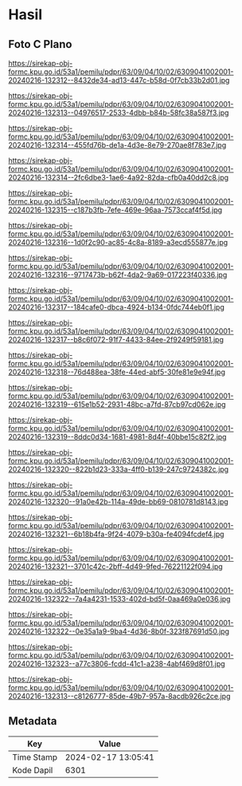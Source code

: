 # Hasil

## Foto C Plano

https://sirekap-obj-formc.kpu.go.id/53a1/pemilu/pdpr/63/09/04/10/02/6309041002001-20240216-132312--8432de34-ad13-447c-b58d-0f7cb33b2d01.jpg

https://sirekap-obj-formc.kpu.go.id/53a1/pemilu/pdpr/63/09/04/10/02/6309041002001-20240216-132313--04976517-2533-4dbb-b84b-58fc38a587f3.jpg

https://sirekap-obj-formc.kpu.go.id/53a1/pemilu/pdpr/63/09/04/10/02/6309041002001-20240216-132314--455fd76b-de1a-4d3e-8e79-270ae8f783e7.jpg

https://sirekap-obj-formc.kpu.go.id/53a1/pemilu/pdpr/63/09/04/10/02/6309041002001-20240216-132314--2fc6dbe3-1ae6-4a92-82da-cfb0a40dd2c8.jpg

https://sirekap-obj-formc.kpu.go.id/53a1/pemilu/pdpr/63/09/04/10/02/6309041002001-20240216-132315--c187b3fb-7efe-469e-96aa-7573ccaf4f5d.jpg

https://sirekap-obj-formc.kpu.go.id/53a1/pemilu/pdpr/63/09/04/10/02/6309041002001-20240216-132316--1d0f2c90-ac85-4c8a-8189-a3ecd555877e.jpg

https://sirekap-obj-formc.kpu.go.id/53a1/pemilu/pdpr/63/09/04/10/02/6309041002001-20240216-132316--9717473b-b62f-4da2-9a69-017223f40336.jpg

https://sirekap-obj-formc.kpu.go.id/53a1/pemilu/pdpr/63/09/04/10/02/6309041002001-20240216-132317--184cafe0-dbca-4924-b134-0fdc744eb0f1.jpg

https://sirekap-obj-formc.kpu.go.id/53a1/pemilu/pdpr/63/09/04/10/02/6309041002001-20240216-132317--b8c6f072-91f7-4433-84ee-2f9249f59181.jpg

https://sirekap-obj-formc.kpu.go.id/53a1/pemilu/pdpr/63/09/04/10/02/6309041002001-20240216-132318--76d488ea-38fe-44ed-abf5-30fe81e9e94f.jpg

https://sirekap-obj-formc.kpu.go.id/53a1/pemilu/pdpr/63/09/04/10/02/6309041002001-20240216-132319--615e1b52-2931-48bc-a7fd-87cb97cd062e.jpg

https://sirekap-obj-formc.kpu.go.id/53a1/pemilu/pdpr/63/09/04/10/02/6309041002001-20240216-132319--8ddc0d34-1681-4981-8d4f-40bbe15c82f2.jpg

https://sirekap-obj-formc.kpu.go.id/53a1/pemilu/pdpr/63/09/04/10/02/6309041002001-20240216-132320--822b1d23-333a-4ff0-b139-247c9724382c.jpg

https://sirekap-obj-formc.kpu.go.id/53a1/pemilu/pdpr/63/09/04/10/02/6309041002001-20240216-132320--91a0e42b-114a-49de-bb69-0810781d8143.jpg

https://sirekap-obj-formc.kpu.go.id/53a1/pemilu/pdpr/63/09/04/10/02/6309041002001-20240216-132321--6b18b4fa-9f24-4079-b30a-fe4094fcdef4.jpg

https://sirekap-obj-formc.kpu.go.id/53a1/pemilu/pdpr/63/09/04/10/02/6309041002001-20240216-132321--3701c42c-2bff-4d49-9fed-76221122f094.jpg

https://sirekap-obj-formc.kpu.go.id/53a1/pemilu/pdpr/63/09/04/10/02/6309041002001-20240216-132322--7a4a4231-1533-402d-bd5f-0aa469a0e036.jpg

https://sirekap-obj-formc.kpu.go.id/53a1/pemilu/pdpr/63/09/04/10/02/6309041002001-20240216-132322--0e35a1a9-9ba4-4d36-8b0f-323f87691d50.jpg

https://sirekap-obj-formc.kpu.go.id/53a1/pemilu/pdpr/63/09/04/10/02/6309041002001-20240216-132323--a77c3806-fcdd-41c1-a238-4abf469d8f01.jpg

https://sirekap-obj-formc.kpu.go.id/53a1/pemilu/pdpr/63/09/04/10/02/6309041002001-20240216-132313--c8126777-85de-49b7-957a-8acdb926c2ce.jpg


## Metadata

| Key        | Value               |
| ---------- | ------------------- |
| Time Stamp | 2024-02-17 13:05:41 |
| Kode Dapil | 6301                |




